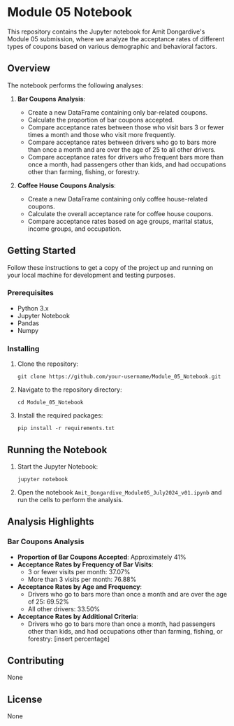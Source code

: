 # Module 05 Notebook

This repository contains the Jupyter notebook for Amit Dongardive's Module 05 submission, where we analyze the acceptance rates of different types of coupons based on various demographic and behavioral factors.

## Overview

The notebook performs the following analyses:

1. **Bar Coupons Analysis**:
   - Create a new DataFrame containing only bar-related coupons.
   - Calculate the proportion of bar coupons accepted.
   - Compare acceptance rates between those who visit bars 3 or fewer times a month and those who visit more frequently.
   - Compare acceptance rates between drivers who go to bars more than once a month and are over the age of 25 to all other drivers.
   - Compare acceptance rates for drivers who frequent bars more than once a month, had passengers other than kids, and had occupations other than farming, fishing, or forestry.

2. **Coffee House Coupons Analysis**:
   - Create a new DataFrame containing only coffee house-related coupons.
   - Calculate the overall acceptance rate for coffee house coupons.
   - Compare acceptance rates based on age groups, marital status, income groups, and occupation.

## Getting Started

Follow these instructions to get a copy of the project up and running on your local machine for development and testing purposes.

### Prerequisites

- Python 3.x
- Jupyter Notebook
- Pandas
- Numpy

### Installing

1. Clone the repository:
   ```
   git clone https://github.com/your-username/Module_05_Notebook.git
   ```
2. Navigate to the repository directory:
   ```
   cd Module_05_Notebook
   ```
3. Install the required packages:
   ```
   pip install -r requirements.txt
   ```

## Running the Notebook

1. Start the Jupyter Notebook:
   ```
   jupyter notebook
   ```
2. Open the notebook `Amit_Dongardive_Module05_July2024_v01.ipynb` and run the cells to perform the analysis.

## Analysis Highlights

### Bar Coupons Analysis

- **Proportion of Bar Coupons Accepted**: Approximately 41%
- **Acceptance Rates by Frequency of Bar Visits**:
  - 3 or fewer visits per month: 37.07%
  - More than 3 visits per month: 76.88%
- **Acceptance Rates by Age and Frequency**:
  - Drivers who go to bars more than once a month and are over the age of 25: 69.52%
  - All other drivers: 33.50%
- **Acceptance Rates by Additional Criteria**:
  - Drivers who go to bars more than once a month, had passengers other than kids, and had occupations other than farming, fishing, or forestry: [insert percentage]


## Contributing

None

## License

None
